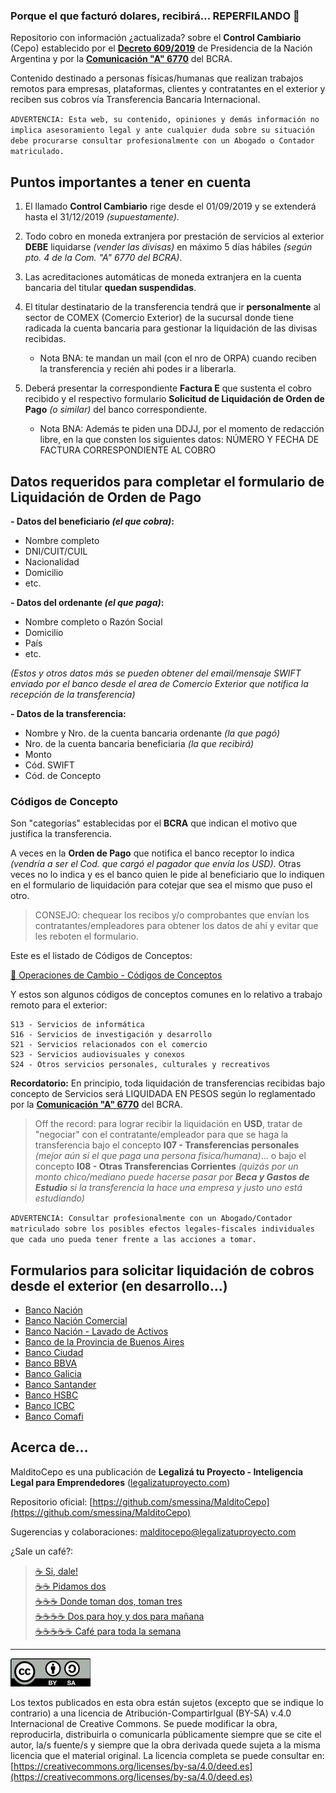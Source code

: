 ### Porque el que facturó dolares, recibirá... REPERFILANDO 💸

Repositorio con información ¿actualizada? sobre el **Control Cambiario** (Cepo) establecido por el **[Decreto 609/2019](http://servicios.infoleg.gob.ar/infolegInternet/anexos/325000-329999/327566/norma.htm)** de Presidencia de la Nación Argentina y por la **[Comunicación "A" 6770](http://www.bcra.gov.ar/Pdfs/comytexord/A6770.pdf)** del BCRA.

Contenido destinado a personas físicas/humanas que realizan trabajos remotos para empresas, plataformas, clientes y contratantes en el exterior y reciben sus cobros vía Transferencia Bancaria Internacional.

`ADVERTENCIA: Esta web, su contenido, opiniones y demás información no implica asesoramiento legal y ante cualquier duda sobre su situación debe procurarse consultar profesionalmente con un Abogado o Contador matriculado.`

## Puntos importantes a tener en cuenta

1. El llamado **Control Cambiario** rige desde el 01/09/2019 y se extenderá hasta el 31/12/2019 *(supuestamente)*.

2. Todo cobro en moneda extranjera por prestación de servicios al exterior **DEBE** liquidarse _(vender las divisas)_ en máximo 5 días hábiles *(según pto. 4 de la Com. "A" 6770 del BCRA)*.

3. Las acreditaciones automáticas de moneda extranjera en la cuenta bancaria del titular **quedan suspendidas**.

4. El titular destinatario de la transferencia tendrá que ir **personalmente** al sector de COMEX (Comercio Exterior) de la sucursal donde tiene radicada la cuenta bancaria para gestionar la liquidación de las divisas recibidas.
   - Nota BNA: te mandan un mail (con el nro de ORPA) cuando reciben la transferencia y recién ahi podes ir a liberarla. 

5. Deberá presentar la correspondiente **Factura E** que sustenta el cobro recibido y el respectivo formulario **Solicitud de Liquidación de Orden de Pago** *(o similar)* del banco correspondiente.
   - Nota BNA: Además te piden una DDJJ, por el momento de redacción libre, en la que consten los siguientes datos: NÚMERO Y FECHA DE FACTURA CORRESPONDIENTE AL COBRO

## Datos requeridos para completar el formulario de Liquidación de Orden de Pago

**- Datos del beneficiario _(el que cobra)_:**
* Nombre completo
* DNI/CUIT/CUIL
* Nacionalidad
* Domicilio
* etc.

**- Datos del ordenante _(el que paga)_:**
* Nombre completo o Razón Social
* Domicilio
* País
* etc.

_(Estos y otros datos más se pueden obtener del email/mensaje SWIFT enviado por el banco desde el area de Comercio Exterior que notifica la recepción de la transferencia)_

**- Datos de la transferencia:**
* Nombre y Nro. de la cuenta bancaria ordenante _(la que pagó)_
* Nro. de la cuenta bancaria beneficiaria _(la que recibirá)_
* Monto 
* Cód. SWIFT
* Cód. de Concepto

### Códigos de Concepto ###

Son "categorías" establecidas por el **BCRA** que indican el motivo que justifica la transferencia.

A veces en la **Orden de Pago** que notifica el banco receptor lo indica _(vendría a ser el Cod. que cargó el pagador que envía los USD)_. Otras veces no lo indica y es el banco quien le pide al beneficiario que lo indiquen en el formulario de liquidación para cotejar que sea el mismo que puso el otro.

> CONSEJO: chequear los recibos y/o comprobantes que envían los contratantes/empleadores para obtener los datos de ahí y evitar que les reboten el formulario.

Este es el listado de Códigos de Conceptos:

[📄 Operaciones de Cambio - Códigos de Conceptos](formularios/bcra_cod_de_concepto.pdf)

Y estos son algunos códigos de conceptos comunes en lo relativo a trabajo remoto para el exterior:
```
S13 - Servicios de informática
S16 - Servicios de investigación y desarrollo
S21 - Servicios relacionados con el comercio
S23 - Servicios audiovisuales y conexos
S24 - Otros servicios personales, culturales y recreativos
```

**Recordatorio:** En principio, toda liquidación de transferencias recibidas bajo concepto de Servicios será LIQUIDADA EN PESOS según lo reglamentado por la **[Comunicación "A" 6770](http://www.bcra.gov.ar/Pdfs/comytexord/A6770.pdf)** del BCRA.

> Off the record: para lograr recibir la liquidación en **USD**, tratar de "negociar" con el contratante/empleador para que se haga la transferencia bajo el concepto **I07 - Transferencias personales** _(mejor aún si el que paga una persona fisica/humana)_... o bajo el concepto **I08 - Otras Transferencias Corrientes** _(quizás por un monto chico/mediano puede hacerse pasar por **Beca y Gastos de Estudio** si la transferencia la hace una empresa y justo uno está estudiando)_

`ADVERTENCIA: Consultar profesionalmente con un Abogado/Contador matriculado sobre los posibles efectos legales-fiscales individuales que cada uno pueda tener frente a las acciones a tomar.`

## Formularios para solicitar liquidación de cobros desde el exterior (en desarrollo...)

 - [Banco Nación](formularios/banco_nacion.pdf)  
 - [Banco Nación Comercial](formularios/banco_nacion_comercial.pdf)
 - [Banco Nación - Lavado de Activos](formularios/banco_nacion_F-62190_ddjj_lavado_activos.doc)
 - [Banco de la Provincia de Buenos Aires](formularios/banco_provincia_bsas.pdf)
 - [Banco Ciudad](formularios/banco_ciudad.xlsx)
 - [Banco BBVA](formularios/banco_bbva.pdf)
 - [Banco Galicia](formularios/banco_galicia.pdf)
 - [Banco Santander](formularios/banco_santander.pdf)
 - [Banco HSBC](formularios/banco_hsbc.doc)
 - [Banco ICBC](formularios/banco_icbc.docx)
 - [Banco Comafi](formularios/banco_comafi.doc)

## Acerca de...

MalditoCepo es una publicación de **Legalizá tu Proyecto - Inteligencia Legal para Emprendedores** ([legalizatuproyecto.com](https://legalizatuproyecto.com))

Repositorio oficial: [https://github.com/smessina/MalditoCepo](https://github.com/smessina/MalditoCepo)

Sugerencias y colaboraciones: [malditocepo@legalizatuproyecto.com](mailto:malditocepo@legalizatuproyecto.com)

¿Sale un café?:

> [☕️ Si, dale!](https://www.mercadopago.com/mla/checkout/start?pref_id=37082978-c9044b6f-47c8-4d2c-9640-98f28f138acb)  
> [☕️☕️ Pidamos dos](https://www.mercadopago.com/mla/checkout/start?pref_id=37082978-a1c43d34-2e3a-4cb4-b480-135ecd1f9b0b)  
> [☕️☕️☕️ Donde toman dos, toman tres](https://www.mercadopago.com/mla/checkout/start?pref_id=37082978-4316faff-7b2c-4409-907d-da3cb4b6b881)  
> [☕️☕️☕️☕️ Dos para hoy y dos para mañana](https://www.mercadopago.com/mla/checkout/start?pref_id=37082978-990fdcb2-bc9a-48ae-83e9-3e21d84c3670)  
> [☕️☕️☕️☕️☕️ Café para toda la semana](https://www.mercadopago.com/mla/checkout/start?pref_id=37082978-64fafd0d-fdaa-4805-afea-26c8d90bf22d)

---

![Atribución-CompartirIgual (BY-SA) v.4.0 Internacional de Creative Commons](assets/CC_BY-SA_4_0.jpg)

Los textos publicados en esta obra están sujetos (excepto que se indique lo contrario) a una licencia de Atribución-CompartirIgual (BY-SA) v.4.0 Internacional de Creative Commons. Se puede modificar la obra, reproducirla, distribuirla o comunicarla públicamente siempre que se cite el autor, la/s fuente/s y siempre que la obra derivada quede sujeta a la misma licencia que el material original. La licencia completa se puede consultar en: [https://creativecommons.org/licenses/by-sa/4.0/deed.es](https://creativecommons.org/licenses/by-sa/4.0/deed.es)
